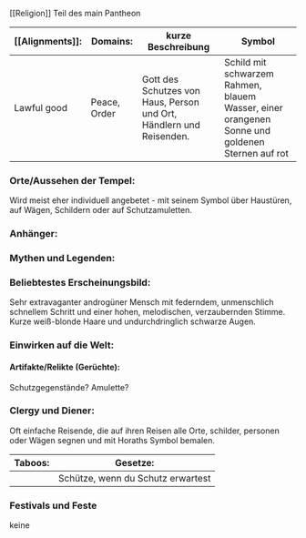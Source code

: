 [[Religion]] 
Teil des main Pantheon

| [[Alignments]]: | Domains:     | kurze Beschreibung                                                  | Symbol                                                                                         |
| --------------- | ------------ | ------------------------------------------------------------------- | ---------------------------------------------------------------------------------------------- |
| Lawful good     | Peace, Order | Gott des Schutzes von Haus, Person und Ort, Händlern und Reisenden. | Schild mit schwarzem Rahmen, blauem Wasser, einer orangenen Sonne und goldenen Sternen auf rot |
### Orte/Aussehen der Tempel:
Wird meist eher individuell angebetet - mit seinem Symbol über Haustüren, auf Wägen, Schildern oder auf Schutzamuletten.
### Anhänger:
### Mythen und Legenden:


### Beliebtestes Erscheinungsbild:
Sehr extravaganter androgüner Mensch mit federndem, unmenschlich schnellem Schritt und einer hohen, melodischen, verzaubernden Stimme. Kurze weiß-blonde Haare und undurchdringlich schwarze Augen.

### Einwirken auf die Welt:
#### Artifakte/Relikte (Gerüchte):
Schutzgegenstände? Amulette?
### Clergy und Diener:
Oft einfache Reisende, die auf ihren Reisen alle Orte, schilder, personen oder Wägen segnen und mit Horaths Symbol bemalen.

| Taboos: | Gesetze:                          |
| ------- | --------------------------------- |
|         | Schütze, wenn du Schutz erwartest |
### Festivals und Feste
keine